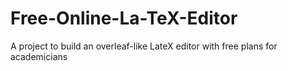 # Free-Online-La-TeX-Editor
A project to build an overleaf-like LateX editor with free plans for academicians
